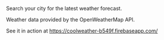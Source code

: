 Search your city for the latest weather forecast.

Weather data provided by the OpenWeatherMap API.

See it in action at https://coolweather-b549f.firebaseapp.com/